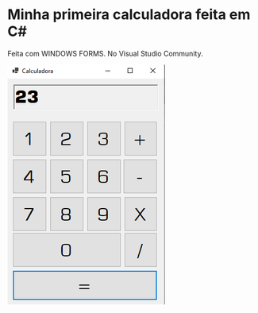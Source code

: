 # Minha primeira calculadora feita em C#
Feita com WINDOWS FORMS. No Visual Studio Community.

![Demonstração](https://github.com/bonifacio-pedro/calculadora-csharp/blob/master/Exemplo.png)

